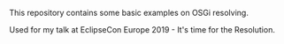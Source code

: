 This repository contains some basic examples on OSGi resolving.

Used for my talk at EclipseCon Europe 2019 - It's time for the Resolution.


